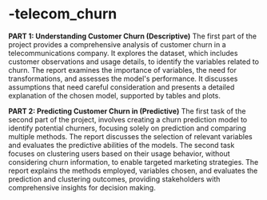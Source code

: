 # -telecom_churn

**PART 1: Understanding Customer Churn (Descriptive)**
The first part of the project provides a comprehensive analysis of customer churn in a telecommunications company. It explores the dataset, which includes customer observations and usage details, to identify the variables related to churn. The report examines the importance of variables, the need for transformations, and assesses the model's performance. It discusses assumptions that need careful consideration and presents a detailed explanation of the chosen model, supported by tables and plots.


**PART 2: Predicting Customer Churn in (Predictive)**
The first task of the second part of the project, involves creating a churn prediction model to identify potential churners, focusing solely on prediction and comparing multiple methods. The report discusses the selection of relevant variables and evaluates the predictive abilities of the models. The second task focuses on clustering users based on their usage behavior, without considering churn information, to enable targeted marketing strategies. The report explains the methods employed, variables chosen, and evaluates the prediction and clustering outcomes, providing stakeholders with comprehensive insights for decision making.
